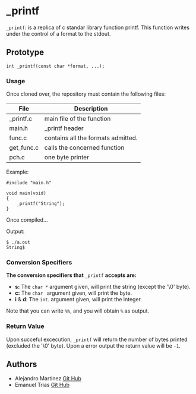 # _printf

 `_printf`: is a replica of c standar library function printf. This function writes under the control of a format to the stdout. 


## Prototype

`int _printf(const char *format, ...);`


### Usage

Once cloned over, the repository must contain the following files:

| File  	| Description   |
| ------------- | ------------- |
| _printf.c     | main file of the function         |
| main.h        | _printf header                    |
| func.c        | contains all the formats admitted.|
| get_func.c 	| calls the concerned function	    |
| pch.c    	| one byte printer      	    |

Example:

```
#include "main.h"

void main(void)
{
	_printf("String");
}
```

Once compiled...

Output:

```
$ ./a.out
String$
```


### Conversion Specifiers

__The conversion specifiers that__ `_printf` __accepts are:__

* __s:__ The `char *` argument given, will print the string (except the '\0' byte).
* __c:__ The `char ` argument given, will print the byte.
* __i__ & __d__: The `int`. argument given, will print the integer. 

Note that you can write `%%`, and you will obtain `%` as output.

### Return Value

Upon succeful excecution, `_printf` will return the number of bytes printed (excluded the '\0' byte). Upon a error output the return value will be `-1`.


## Authors

* Alejandro Martinez [Git Hub](https://github.com/alemao51092)
* Emanuel Trias [Git Hub](https://github.com/KrasniKot)
